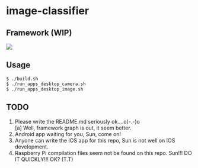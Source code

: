 # image-classifier

## Framework (WIP)

![](https://github.com/SunAriesCN/image-classifier/blob/master/docs/image_classifier_framework.png)


## Usage
```
$ ./build.sh
$ ./run_apps_desktop_camera.sh
$ ./run_apps_desktop_image.sh
```

## TODO
1. Please write the README.md seriously ok....o(-.-)o  
  [a] Well, framework graph is out, it seem better.
2. Android app waiting for you, Sun, come on!
3. Anyone can write the IOS app for this repo, Sun is not well on IOS development.
4. Raspberry Pi compilation files seem not be found on this repo. Sun!!! DO IT QUICKLY!!! OK? (T.T)
